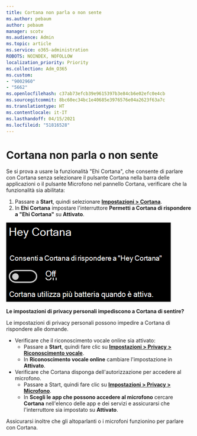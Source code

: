 ```yaml
---
title: Cortana non parla o non sente
ms.author: pebaum
author: pebaum
manager: scotv
ms.audience: Admin
ms.topic: article
ms.service: o365-administration
ROBOTS: NOINDEX, NOFOLLOW
localization_priority: Priority
ms.collection: Adm_O365
ms.custom:
- "9002960"
- "5662"
ms.openlocfilehash: c37ab73efcb39e9615397b3e84cb6e02efc0e4cb
ms.sourcegitcommit: 8bc60ec34bc1e40685e3976576e04a2623f63a7c
ms.translationtype: HT
ms.contentlocale: it-IT
ms.lasthandoff: 04/15/2021
ms.locfileid: "51816528"
---
```

# <a name="cortana-doesnt-talk-to-me-or-cant-hear-me"></a>Cortana non parla o non sente

Se si prova a usare la funzionalità "Ehi Cortana", che consente di parlare con Cortana senza selezionare il pulsante Cortana nella barra delle applicazioni o il pulsante Microfono nel pannello Cortana, verificare che la funzionalità sia abilitata:

1. Passare a **Start**, quindi selezionare **[Impostazioni > Cortana](ms-settings:cortana?activationSource=GetHelp)**.
2. In **Ehi Cortana** impostare l'interruttore **Permetti a Cortana di rispondere a "Ehi Cortana"** su **Attivato**.

![Ehi Cortana](media/hey-cortana.png)

**Le impostazioni di privacy personali impediscono a Cortana di sentire?**

Le impostazioni di privacy personali possono impedire a Cortana di rispondere alle domande.
- Verificare che il riconoscimento vocale online sia attivato:
    - Passare a **Start**, quindi fare clic su **[Impostazioni > Privacy > Riconoscimento vocale](ms-settings:privacy-speech?activationSource=GetHelp)**.
    - In **Riconoscimento vocale online** cambiare l'impostazione in **Attivato**.
- Verificare che Cortana disponga dell'autorizzazione per accedere al microfono. 
    - Passare a Start, quindi fare clic su **[Impostazioni > Privacy > Microfono](ms-settings:privacy-microphone?activationSource=GetHelp)**.
    - In **Scegli le app che possono accedere al microfono** cercare **Cortana** nell'elenco delle app e dei servizi e assicurarsi che l'interruttore sia impostato su **Attivato**.

Assicurarsi inoltre che gli altoparlanti o i microfoni funzionino per parlare con Cortana.
